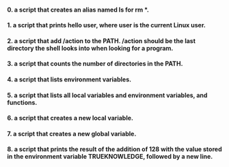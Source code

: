 #### 0. a script that creates an alias named ls for rm *.
#### 1. a script that prints hello user, where user is the current Linux user.
#### 2. a script that add /action to the PATH. /action should be the last directory the shell looks into when looking for a program.
#### 3. a script that counts the number of directories in the PATH.
#### 4. a script that lists environment variables.
#### 5. a script that lists all local variables and environment variables, and functions.
#### 6. a script that creates a new local variable.
#### 7. a script that creates a new global variable.
#### 8. a script that prints the result of the addition of 128 with the value stored in the environment variable TRUEKNOWLEDGE, followed by a new line.
